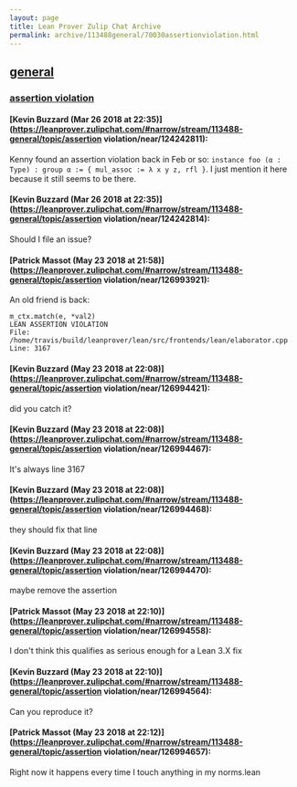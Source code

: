 ```yaml
---
layout: page
title: Lean Prover Zulip Chat Archive 
permalink: archive/113488general/70030assertionviolation.html
---
```


## [general](index.html)
### [assertion violation](70030assertionviolation.html)

#### [Kevin Buzzard (Mar 26 2018 at 22:35)](https://leanprover.zulipchat.com/#narrow/stream/113488-general/topic/assertion violation/near/124242811):
Kenny found an assertion violation back in Feb or so: `instance foo (α : Type) : group α := { mul_assoc := λ x y z, rfl }`. I just mention it here because it still seems to be there.

#### [Kevin Buzzard (Mar 26 2018 at 22:35)](https://leanprover.zulipchat.com/#narrow/stream/113488-general/topic/assertion violation/near/124242814):
Should I file an issue?

#### [Patrick Massot (May 23 2018 at 21:58)](https://leanprover.zulipchat.com/#narrow/stream/113488-general/topic/assertion violation/near/126993921):
An old friend is back:
```
m_ctx.match(e, *val2)
LEAN ASSERTION VIOLATION
File: /home/travis/build/leanprover/lean/src/frontends/lean/elaborator.cpp
Line: 3167
```

#### [Kevin Buzzard (May 23 2018 at 22:08)](https://leanprover.zulipchat.com/#narrow/stream/113488-general/topic/assertion violation/near/126994421):
did you catch it?

#### [Kevin Buzzard (May 23 2018 at 22:08)](https://leanprover.zulipchat.com/#narrow/stream/113488-general/topic/assertion violation/near/126994467):
It's always line 3167

#### [Kevin Buzzard (May 23 2018 at 22:08)](https://leanprover.zulipchat.com/#narrow/stream/113488-general/topic/assertion violation/near/126994468):
they should fix that line

#### [Kevin Buzzard (May 23 2018 at 22:08)](https://leanprover.zulipchat.com/#narrow/stream/113488-general/topic/assertion violation/near/126994470):
maybe remove the assertion

#### [Patrick Massot (May 23 2018 at 22:10)](https://leanprover.zulipchat.com/#narrow/stream/113488-general/topic/assertion violation/near/126994558):
I don't think this qualifies as serious enough for a Lean 3.X fix

#### [Kevin Buzzard (May 23 2018 at 22:10)](https://leanprover.zulipchat.com/#narrow/stream/113488-general/topic/assertion violation/near/126994564):
Can you reproduce it?

#### [Patrick Massot (May 23 2018 at 22:12)](https://leanprover.zulipchat.com/#narrow/stream/113488-general/topic/assertion violation/near/126994657):
Right now it happens every time I touch anything in my norms.lean

